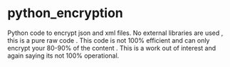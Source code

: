 # python_encryption
Python code to encrypt json and xml files. 
No external libraries are used , this is a pure raw code .
This code is not 100% efficient and can only encrypt your 80-90% of the content . This is a work out of interest and again saying its not 100% operational.
